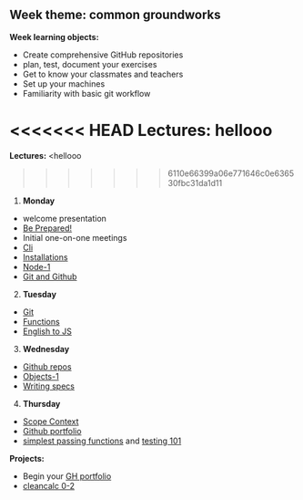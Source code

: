 ## **Week theme:  common groundworks**  
      
  
**Week learning objects:**  
  * Create comprehensive GitHub repositories   
  * plan, test, document your exercises    
  * Get to know your classmates and teachers  
  * Set up your machines  
  * Familiarity with basic git workflow  


<<<<<<< HEAD
**Lectures:** hellooo
=======
**Lectures:** <hellooo
>>>>>>> 6110e66399a06e771646c0e636530fbc31da1d11


1. **Monday**  
  * welcome presentation 
  * [Be Prepared!](https://docs.google.com/presentation/d/1EBONRhhJ7CVMQhqa_qH9kulfuVQUYOkJPcRvMAIZFdo/edit#slide=id.g2231dabbc5_0_27) 
  * Initial one-on-one meetings   
  * [Cli](https://github.com/jankeLearning/content-md/blob/master/tools/01-cli.md)  
  * [Installations](https://github.com/jankeLearning/content-md/blob/master/tools/01-installations.md)   
  * [Node-1](https://github.com/jankeLearning/content-md/blob/master/node%2Bexpress/01-node-1.md)   
  * [Git and Github](https://github.com/jankeLearning/content-md/blob/master/git/01-what-is-git-and-hub.md)  

2. **Tuesday**
  * [Git](https://github.com/jankeLearning/content-md/blob/master/git/01-git.md)
  * [Functions](https://github.com/jankeLearning/content-md/blob/master/js/01-functions.md)   
  * [English to JS](https://github.com/jankeLearning/content-code/tree/master/Week%2001/english2js)

3. **Wednesday**  
  * [Github repos](https://github.com/jankeLearning/content-md/blob/master/github/01-repos-1.md)   
  * [Objects-1](https://github.com/jankeLearning/content-md/blob/master/js/01-objects-1.md)  
  * [Writing specs](https://github.com/jankeLearning/content-md/blob/master/dev-knowledge/01-specs.md)

4. **Thursday** 
  * [Scope Context](https://github.com/jankeLearning/content-md/blob/master/js/01-scope-context-1.md)   
  * [Github portfolio](https://github.com/jankeLearning/content-md/blob/master/github/01-gh-pages-portfolio.md)  
  * [simplest passing functions](https://github.com/jankeLearning/content-code/tree/master/Week%2001/simplestPassingFuncs) and [testing 101](https://github.com/jankeLearning/content-md/blob/master/testing/01-testing-101.md)



**Projects:**
  * Begin your [GH portfolio](https://github.com/jankeLearning/projects/blob/master/01-github-portfolio)  
  * [cleancalc 0-2](https://github.com/jankeLearning/projects/blob/master/cleancalc/)

